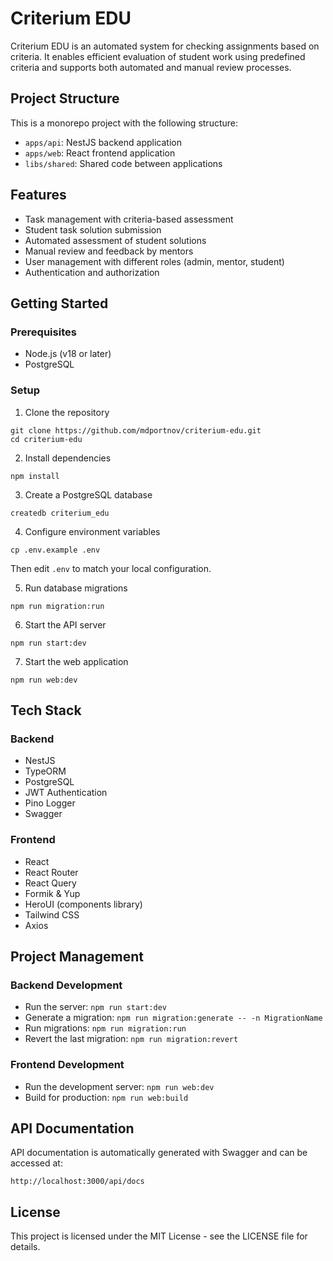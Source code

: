# Criterium EDU

Criterium EDU is an automated system for checking assignments based on criteria. It enables efficient evaluation of student work using predefined criteria and supports both automated and manual review processes.

## Project Structure

This is a monorepo project with the following structure:

- `apps/api`: NestJS backend application
- `apps/web`: React frontend application
- `libs/shared`: Shared code between applications

## Features

- Task management with criteria-based assessment
- Student task solution submission
- Automated assessment of student solutions
- Manual review and feedback by mentors
- User management with different roles (admin, mentor, student)
- Authentication and authorization

## Getting Started

### Prerequisites

- Node.js (v18 or later)
- PostgreSQL

### Setup

1. Clone the repository
```
git clone https://github.com/mdportnov/criterium-edu.git
cd criterium-edu
```

2. Install dependencies
```
npm install
```

3. Create a PostgreSQL database
```
createdb criterium_edu
```

4. Configure environment variables
```
cp .env.example .env
```
Then edit `.env` to match your local configuration.

5. Run database migrations
```
npm run migration:run
```

6. Start the API server
```
npm run start:dev
```

7. Start the web application
```
npm run web:dev
```

## Tech Stack

### Backend
- NestJS
- TypeORM
- PostgreSQL
- JWT Authentication
- Pino Logger
- Swagger

### Frontend
- React
- React Router
- React Query
- Formik & Yup
- HeroUI (components library)
- Tailwind CSS
- Axios

## Project Management

### Backend Development

- Run the server: `npm run start:dev`
- Generate a migration: `npm run migration:generate -- -n MigrationName`
- Run migrations: `npm run migration:run`
- Revert the last migration: `npm run migration:revert`

### Frontend Development

- Run the development server: `npm run web:dev`
- Build for production: `npm run web:build`

## API Documentation

API documentation is automatically generated with Swagger and can be accessed at:

```
http://localhost:3000/api/docs
```

## License

This project is licensed under the MIT License - see the LICENSE file for details.